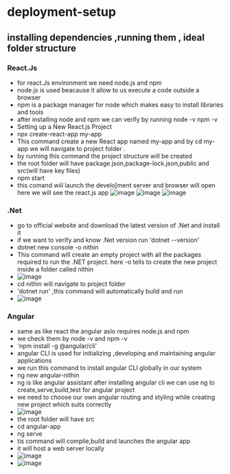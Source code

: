 # deployment-setup
## installing dependencies ,running them , ideal folder structure
### React.Js 
- for  react.Js environment  we need node.js and npm
- node.js is used beacause it allow to us execute a code outside a browser 
- npm is a package manager for node which makes easy to install libraries and tools 
- after installing node and npm we can verify by running node -v  npm -v 
- Setting up a New React.js Project 
- npx create-react-app my-app
- This command create a new React app named my-app and by cd my-app we will navigate to project folder . 
- by running this command the project structure will be created 
- the root folder will have package.json,package-lock.json,public and src(will have key files)
- npm start
- this comand wiil launch the develo[ment server and browser will open here we will see the react.js app 
![image](https://github.com/user-attachments/assets/4eb4a007-3e0a-47ce-b34c-82759b8bcb38)
![image](https://github.com/user-attachments/assets/1facf456-7a12-41e8-92b1-cb86d2455ea8)
![image](https://github.com/user-attachments/assets/60176f7e-c328-4e38-bcbc-d6efd51acbd0)


### .Net 
- go to official website and download the latest version of .Net and install it 
- if we want to verify and know .Net version run 'dotnet --version'
- dotnet new console -o nithin 
- This command will create an empty project with all the  packages required to run the .NET project. here -o tells to create the new project inside a folder called nithin
- ![image](https://github.com/user-attachments/assets/5cb102be-5fb0-4a72-96f1-318a009bbd4c)
- cd nithin will navigate to project folder 
- 'dotnet run'  ,this command will automatically build and run 
- ![image](https://github.com/user-attachments/assets/853b567f-03f5-4aec-97fd-4c0e88d337f8)

### Angular 
- same as like react the angular aslo requires node.js and npm 
- we check them by node -v and npm -v  
- 'npm install -g @angular/cli'
-  angular CLI is used for initializing ,developing and maintaining angular applications
-  we run this command to install angular CLI globally in our system
- ng new angular-nithin
- ng is like angular assistant after installing angular cli we can use ng to create,serve,build,test for angular project
- we need to choose our own angular routing and styling while creating new project which suits correctly 
- ![image](https://github.com/user-attachments/assets/285bb531-1153-456d-bb04-05a8068c1a41)
- the root folder will have src 
- cd angular-app 
- ng serve 
- tis command will compile,build and launches the angular app 
- it will host a web server locally 
- ![image](https://github.com/user-attachments/assets/c6ba0a9e-4689-4921-81b3-cf99b72869f4)
- ![image](https://github.com/user-attachments/assets/f8945690-060a-4ca1-9f9b-3d9c838a7bbe)


